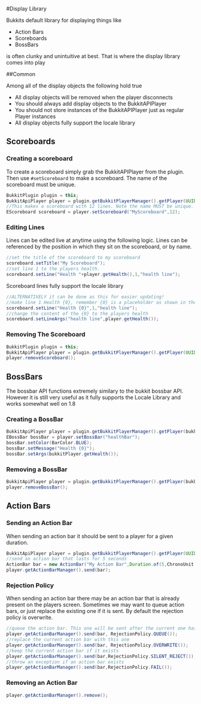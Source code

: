 #Display Library

Bukkits default library for displaying things like 
    
<ul>
<li>Action Bars</li>
<li>Scoreboards</li>
<li>BossBars</li>
</ul>

is often clunky and unintuitive at best. That is where the display library comes into play

##Common

Among all of the display objects the following hold true

- All display objects will be removed when the player disconnects
- You should always add display objects to the BukkitAPIPlayer
- You should not store instances of the BukkitAPIPlayer just as regular Player instances
- All display objects fully support the locale library

## Scoreboards

### Creating a scoreboard

To create a scoreboard simply grab the BukkitAPIPlayer from the plugin. Then use `#setScoreboard` to make a scoreboard. The name of the scoreboard must be unique.

```java
BukkitPlugin plugin = this;
BukkitApiPlayer player = plugin.getBukkitPlayerManager().getPlayer(UUID.randomUUID());
//This makes a scoreboard with 12 lines. Note the name MUST be unique.
EScoreboard scoreboard = player.setScoreboard("MyScoreboard",12);
```

### Editing Lines 
Lines can be edited live at anytime using the following logic. Lines can be referenced by the position in which they sit on the scoreboard, or by name.

```java
//set the title of the scoreboard to my scoreboard
scoreboard.setTitle("My Scoreboard");
//set line 1 to the players health.
scoreboard.setLine("Health "+player.getHealth(),1,"health line");
```

Scoreboard lines fully support the locale library

```java
//ALTERNATIVELY it can be done as this for easier updating!
//make line 1 Health {0}, remember {0} is a placeholder as shown in the Locale Library
scoreboard.setLine("Health {0}",1,"health line");
//change the content of the {0} to the players health
scoreboard.setLineArgs("health line",player.getHealth());
```

### Removing The Scoreboard

```java
BukkitPlugin plugin = this;
BukkitApiPlayer player = plugin.getBukkitPlayerManager().getPlayer(UUID.randomUUID());
player.removeScoreboard();
```

## BossBars

The bossbar API functions extremely similary to the bukkit bossbar API. However it is still very useful as it fully supports the Locale Library and works somewhat well on 1.8

### Creating a BossBar

```java
BukkitApiPlayer player = plugin.getBukkitPlayerManager().getPlayer(bukkitPlayer);
EBossBar bossBar = player.setBossBar("healthBar");
bossBar.setColor(BarColor.BLUE);
bossBar.setMessage("Health {0}");
bossBar.setArgs(bukkitPlayer.getHealth());
```

### Removing a BossBar
```java
BukkitApiPlayer player = plugin.getBukkitPlayerManager().getPlayer(bukkitPlayer);
player.removeBossBar();
```

## Action Bars

### Sending an Action Bar

When sending an action bar it should be sent to a player for a given duration. 

```java
BukkitApiPlayer player = plugin.getBukkitPlayerManager().getPlayer(UUID.randomUUID());
//send an action bar that lasts for 5 seconds
ActionBar bar = new ActionBar("My Action Bar",Duration.of(5,ChronoUnit.MILLIS));
player.getActionBarManager().send(bar);
```

### Rejection Policy

When sending an action bar there may be an action bar that is already present on the players screen. Sometimes we may want to queue action bars, or just replace the existing one if it is sent. By default the rejection policy is overwrite. 

```java
//queue the action bar. This one will be sent after the current one has finished playing.
player.getActionBarManager().send(bar, RejectionPolicy.QUEUE());
//replace the current action bar with this one
player.getActionBarManager().send(bar, RejectionPolicy.OVERWRITE());
//keep the current action bar if it exists
player.getActionBarManager().send(bar,RejectionPolicy.SILENT_REJECT());
//throw an exception if an action bar exists
player.getActionBarManager().send(bar,RejectionPolicy.FAIL());
```
### Removing an Action Bar

```java
player.getActionBarManager().remove();
```